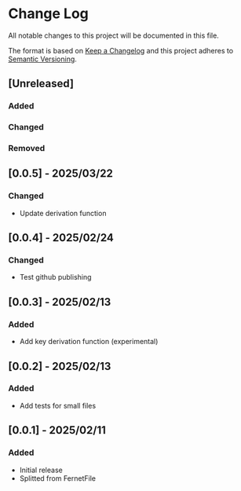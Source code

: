 # Change Log

All notable changes to this project will be documented in this file.

The format is based on [Keep a Changelog](http://keepachangelog.com/)
and this project adheres to [Semantic Versioning](http://semver.org/).

## [Unreleased]

### Added

### Changed

### Removed


## [0.0.5] - 2025/03/22

### Changed

- Update derivation function


## [0.0.4] - 2025/02/24

### Changed

- Test github publishing


## [0.0.3] - 2025/02/13

### Added

 - Add key derivation function (experimental)


## [0.0.2] - 2025/02/13

### Added

- Add tests for small files


## [0.0.1] - 2025/02/11

### Added

- Initial release
- Splitted from FernetFile

